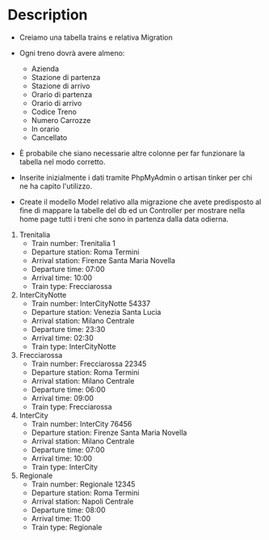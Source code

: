 # Description

- Creiamo una tabella trains e relativa Migration

- Ogni treno dovrà avere almeno:
  - Azienda
  - Stazione di partenza
  - Stazione di arrivo
  - Orario di partenza
  - Orario di arrivo
  - Codice Treno
  - Numero Carrozze
  - In orario
  - Cancellato

- È probabile che siano necessarie altre colonne per far funzionare la tabella nel modo corretto.

- Inserite inizialmente i dati tramite PhpMyAdmin o artisan tinker per chi ne ha capito l'utilizzo.

- Create il modello Model relativo alla migrazione che avete predisposto al fine di mappare la tabelle del db ed un Controller per mostrare nella home page tutti i treni che sono in partenza dalla data odierna.

1. Trenitalia
	* Train number: Trenitalia 1
	* Departure station: Roma Termini
	* Arrival station: Firenze Santa Maria Novella
	* Departure time: 07:00
	* Arrival time: 10:00
	* Train type: Frecciarossa
2. InterCityNotte
	* Train number: InterCityNotte 54337
	* Departure station: Venezia Santa Lucia
	* Arrival station: Milano Centrale
	* Departure time: 23:30
	* Arrival time: 02:30
	* Train type: InterCityNotte
3. Frecciarossa
	* Train number: Frecciarossa 22345
	* Departure station: Roma Termini
	* Arrival station: Milano Centrale
	* Departure time: 06:00
	* Arrival time: 09:00
	* Train type: Frecciarossa
4. InterCity
	* Train number: InterCity 76456
	* Departure station: Firenze Santa Maria Novella
	* Arrival station: Milano Centrale
	* Departure time: 07:00
	* Arrival time: 10:00
	* Train type: InterCity
5. Regionale
	* Train number: Regionale 12345
	* Departure station: Roma Termini
	* Arrival station: Napoli Centrale
	* Departure time: 08:00
	* Arrival time: 11:00
	* Train type: Regionale